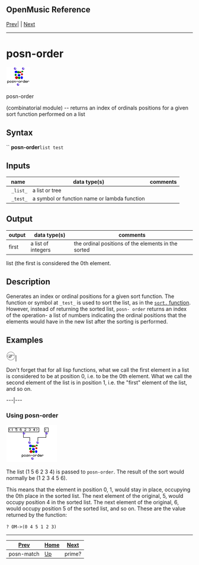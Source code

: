 OpenMusic Reference  
---  
[Prev](posn-match)| | [Next](prime)  
  
* * *

# posn-order

![](figures/functions/combinatorial/posn-order.png)

  
  
posn-order  
  
(combinatorial module) \-- returns an index of ordinals positions for a given
sort function performed on a list  

## Syntax

`` **posn-order**` list test `

## Inputs

name| data type(s)| comments  
---|---|---  
` _list_`|  a list or tree|  
` _test_`|  a symbol or function name or lambda function|  
  
## Output

output| data type(s)| comments  
---|---|---  
first| a list of integers| the ordinal positions of the elements in the sorted
list (the first is considered the 0th element.  
  
## Description

Generates an index or ordinal positions for a given sort function. The
function or symbol at `_test_` is used to sort the list, as in the [`sort.`
function](sort.). However, instead of returning the sorted list, `posn-
order` returns an index of the operation- a list of numbers indicating the
ordinal positions that the elements would have in the new list after the
sorting is performed.

## Examples

![Note](figures/images/note.gif)|

Don't forget that for all lisp functions, what we call the first element in a
list is considered to be at position 0, i.e. to be the 0th element. What we
call the second element of the list is in position 1, i.e. the "first" element
of the list, and so on.  
  
---|---  
  
### Using posn-order

![](figures/functions/combinatorial/posn-orderEX1.png)

The list (1 5 6 2 3 4) is passed to `posn-order`. The result of the sort would
normally be (1 2 3 4 5 6).

This means that the element in position 0, 1, would stay in place, occupying
the 0th place in the sorted list. The next element of the original, 5, would
occupy position 4 in the sorted list. The next element of the original, 6,
would occupy position 5 of the sorted list, and so on. These are the value
returned by the function:

`? OM->(0 4 5 1 2 3)`

* * *

[Prev](posn-match)| [Home](index)| [Next](prime)  
---|---|---  
posn-match| [Up](funcref.main)| prime?

